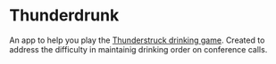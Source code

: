 # Thunderdrunk
An app to help you play the [Thunderstruck drinking game](https://www.drinkiwiki.com/Thunderstruck). Created to address the difficulty in maintainig drinking order on conference calls.